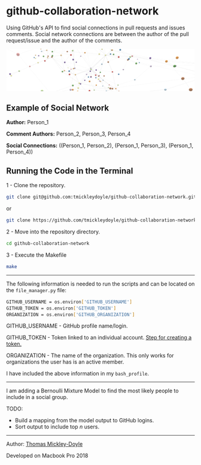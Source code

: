 # github-collaboration-network
Using GitHub's API to find social connections in pull requests and issues comments. Social network connections are between the author of the pull request/issue and the author of the comments.

![Social_Network](social_graph.png)

## Example of Social Network

**Author:**
Person_1

**Comment Authors:**
Person_2, Person_3, Person_4

**Social Connections:**
((Person_1, Person_2), (Person_1, Person_3), (Person_1, Person_4))

## Running the Code in the Terminal

1 - Clone the repository.

```bash
git clone git@github.com:tmickleydoyle/github-collaboration-network.git
```

or

```bash
git clone https://github.com/tmickleydoyle/github-collaboration-network.git
```

2 - Move into the repository directory.

```bash
cd github-collaboration-network
```

3 - Execute the Makefile

```bash
make
```

*******

The following information is needed to run the scripts and can be located on the `file_manager.py` file:

```bash
GITHUB_USERNAME = os.environ['GITHUB_USERNAME']
GITHUB_TOKEN = os.environ['GITHUB_TOKEN']
ORGANIZATION = os.environ['GITHUB_ORGANIZATION']
```

GITHUB_USERNAME - GitHub profile name/login.

GITHUB_TOKEN - Token linked to an individual account. [Step for creating a token.](https://help.github.com/en/github/authenticating-to-github/creating-a-personal-access-token-for-the-command-line)

ORGANIZATION - The name of the organization. This only works for organizations the user has is an active member.

I have included the above information in my `bash_profile`.

*******

I am adding a Bernoulli Mixture Model to find the most likely people to include in a social group.

TODO:
- Build a mapping from the model output to GitHub logins.
- Sort output to include top _n_ users.

*******

Author: [Thomas Mickley-Doyle](https://github.com/tmickleydoyle)

Developed on Macbook Pro 2018

